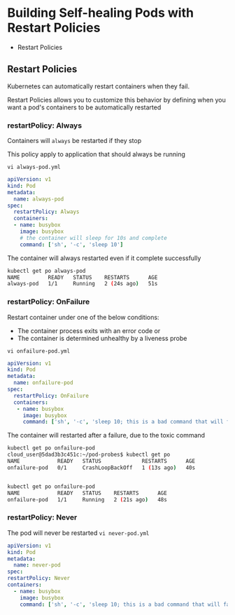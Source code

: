 # Building Self-healing Pods with Restart Policies
* Restart Policies

## Restart Policies
Kubernetes can automatically restart containers when they fail.

Restart Policies allows you to customize this behavior by defining when you want a pod's containers to be automatically restarted

### restartPolicy: Always
Containers will `always` be restarted if they stop

This policy apply to application that should always be running

`vi always-pod.yml`
```yml
apiVersion: v1
kind: Pod
metadata:
  name: always-pod
spec:
  restartPolicy: Always
  containers:
  - name: busybox
    image: busybox
    # the container will sleep for 10s and complete
    command: ['sh', '-c', 'sleep 10']
```

The container will always restarted even if it complete successfully
```bash
kubectl get po always-pod 
NAME         READY   STATUS    RESTARTS      AGE
always-pod   1/1     Running   2 (24s ago)   51s
```

### restartPolicy: OnFailure 
Restart container under one of the below conditions:
* The container process exits with an error code or 
* The container is determined unhealthy by a liveness probe

`vi onfailure-pod.yml`
```yml
apiVersion: v1
kind: Pod
metadata:
  name: onfailure-pod
spec:
  restartPolicy: OnFailure 
  containers:
   - name: busybox
     image: busybox
     command: ['sh', '-c', 'sleep 10; this is a bad command that will fail your container']
```

The container will restarted after a failure, due to the toxic command
```bash
kubectl get po onfailure-pod 
cloud_user@5dad3b3c451c:~/pod-probes$ kubectl get po
NAME            READY   STATUS             RESTARTS      AGE
onfailure-pod   0/1     CrashLoopBackOff   1 (13s ago)   40s


kubectl get po onfailure-pod 
NAME            READY   STATUS    RESTARTS      AGE
onfailure-pod   1/1     Running   2 (21s ago)   48s
```
### restartPolicy: Never 
The pod will never be restarted
`vi never-pod.yml`
```yml
apiVersion: v1
kind: Pod
metadata:
  name: never-pod
spec:
restartPolicy: Never 
containers:
  - name: busybox
    image: busybox
    command: ['sh', '-c', 'sleep 10; this is a bad command that will fail']
```